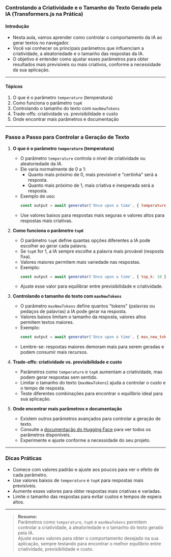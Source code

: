 ### **Controlando a Criatividade e o Tamanho do Texto Gerado pela IA (Transformers.js na Prática)**

#### Introdução

- Nesta aula, vamos aprender como controlar o comportamento da IA ao gerar textos no navegador.
- Você vai conhecer os principais parâmetros que influenciam a criatividade, a aleatoriedade e o tamanho das respostas da IA.
- O objetivo é entender como ajustar esses parâmetros para obter resultados mais previsíveis ou mais criativos, conforme a necessidade da sua aplicação.

---

#### Tópicos

1. O que é o parâmetro `temperature` (temperatura)
2. Como funciona o parâmetro `topK`
3. Controlando o tamanho do texto com `maxNewTokens`
4. Trade-offs: criatividade vs. previsibilidade e custo
5. Onde encontrar mais parâmetros e documentação

---

### Passo a Passo para Controlar a Geração de Texto

1. **O que é o parâmetro `temperature` (temperatura)**

   - O parâmetro `temperature` controla o nível de criatividade ou aleatoriedade da IA.
   - Ele varia normalmente de 0 a 1:
     - Quanto mais próximo de 0, mais previsível e "certinha" será a resposta.
     - Quanto mais próximo de 1, mais criativa e inesperada será a resposta.
   - Exemplo de uso:
     ```javascript
     const output = await generator('Once upon a time', { temperature: 0.7 })
     ```
   - Use valores baixos para respostas mais seguras e valores altos para respostas mais criativas.

2. **Como funciona o parâmetro `topK`**

   - O parâmetro `topK` define quantas opções diferentes a IA pode escolher ao gerar cada palavra.
   - Se `topK` for 1, a IA sempre escolhe a palavra mais provável (resposta fixa).
   - Valores maiores permitem mais variedade nas respostas.
   - Exemplo:
     ```javascript
     const output = await generator('Once upon a time', { top_k: 10 })
     ```
   - Ajuste esse valor para equilibrar entre previsibilidade e criatividade.

3. **Controlando o tamanho do texto com `maxNewTokens`**

   - O parâmetro `maxNewTokens` define quantos "tokens" (palavras ou pedaços de palavras) a IA pode gerar na resposta.
   - Valores baixos limitam o tamanho da resposta, valores altos permitem textos maiores.
   - Exemplo:
     ```javascript
     const output = await generator('Once upon a time', { max_new_tokens: 50 })
     ```
   - Lembre-se: respostas maiores demoram mais para serem geradas e podem consumir mais recursos.

4. **Trade-offs: criatividade vs. previsibilidade e custo**

   - Parâmetros como `temperature` e `topK` aumentam a criatividade, mas podem gerar respostas sem sentido.
   - Limitar o tamanho do texto (`maxNewTokens`) ajuda a controlar o custo e o tempo de resposta.
   - Teste diferentes combinações para encontrar o equilíbrio ideal para sua aplicação.

5. **Onde encontrar mais parâmetros e documentação**

   - Existem outros parâmetros avançados para controlar a geração de texto.
   - Consulte a [documentação do Hugging Face](https://huggingface.co/docs/transformers/main_classes/text_generation) para ver todos os parâmetros disponíveis.
   - Experimente e ajuste conforme a necessidade do seu projeto.

---

### Dicas Práticas

- Comece com valores padrão e ajuste aos poucos para ver o efeito de cada parâmetro.
- Use valores baixos de `temperature` e `topK` para respostas mais previsíveis.
- Aumente esses valores para obter respostas mais criativas e variadas.
- Limite o tamanho das respostas para evitar custos e tempos de espera altos.

---

> **Resumo:**  
> Parâmetros como `temperature`, `topK` e `maxNewTokens` permitem controlar a criatividade, a aleatoriedade e o tamanho do texto gerado pela IA.  
> Ajuste esses valores para obter o comportamento desejado na sua aplicação, sempre testando para encontrar o melhor equilíbrio entre criatividade, previsibilidade e custo.
